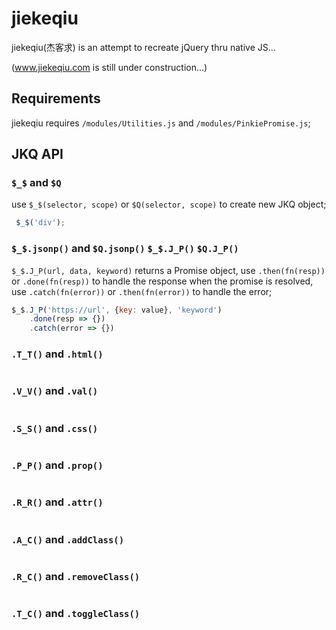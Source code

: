 # jiekeqiu

jiekeqiu(杰客求) is an attempt to recreate jQuery thru native JS...

(www.jiekeqiu.com is still under construction...)

## Requirements

jiekeqiu requires `/modules/Utilities.js` and `/modules/PinkiePromise.js`;

## JKQ API

### `$_$` and `$Q`

use `$_$(selector, scope)` or `$Q(selector, scope)` to create new JKQ object;

```js
 $_$('div');
```

### `$_$.jsonp()` and `$Q.jsonp()` `$_$.J_P()` `$Q.J_P()`

`$_$.J_P(url, data, keyword)` returns a Promise object,
use `.then(fn(resp))` or `.done(fn(resp))` to handle the response when the promise is resolved,
use `.catch(fn(error))` or `.then(fn(error))` to handle the error;

```js
$_$.J_P('https://url', {key: value}, 'keyword')
    .done(resp => {})
    .catch(error => {})
```

### `.T_T()` and `.html()`

```js

```

### `.V_V()` and `.val()`

```js

```

### `.S_S()` and `.css()`

```js

```

### `.P_P()` and `.prop()`

```js

```

### `.R_R()` and `.attr()`

```js

```

### `.A_C()` and `.addClass()`

```js

```

### `.R_C()` and `.removeClass()`

```js

```

### `.T_C()` and `.toggleClass()`

```js

```